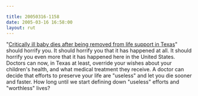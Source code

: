 ```yaml
---

title: 20050316-1158
date: 2005-03-16 16:58:00
layout: rut
---
```


<p> "<a href="http://news.findlaw.com/ap/o/51//03-15-2005/e08c00071b19f550.html">Critically
ill baby dies after being removed from life support in Texas</a>"
should horrify you.  It should horrify you that it has happened
at all.  It should horrify you even more that it has happened here
in the United States.  Doctors can now, in Texas at least, override
your wishes about your children's health, and what medical treatment
they receive.  A doctor can decide that efforts to preserve your
life are "useless" and let you die sooner and faster.  How long until
we start defining down "useless" efforts and "worthless" lives?</p>

